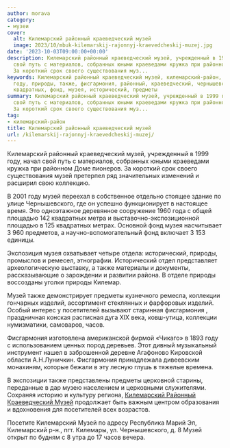 ```yaml
---
author: morava
category:
- музеи
cover:
  alt: Килемарский районный краеведческий музей
  image: 2023/10/mbuk-kilemarskij-rajonnyj-kraevedcheskij-muzej.jpg
date: '2023-10-03T09:00:00+00:00'
description: Килемарский районный краеведческий музей, учрежденный в 1999 году, начал
  свой путь с материалов, собранных юными краеведами кружка при районном Доме пионеров.
  За короткий срок своего существования муз...
keywords: Килемарский районный краеведческий музей, килемарский-район, музей, килемарский,
  году, природы, также, фисгармония, районный, краеведческий, чернышевского, площадью,
  квадратных, фонд, музея, исторический, предметы
summary: Килемарский районный краеведческий музей, учрежденный в 1999 году, начал
  свой путь с материалов, собранных юными краеведами кружка при районном Доме пионеров.
  За короткий срок своего существования муз...
tag:
- килемарский-район
title: Килемарский районный краеведческий музей
url: /kilemarskij-rajonnyj-kraevedcheskij-muzej/
---
```


Килемарский районный краеведческий музей, учрежденный в 1999 году, начал свой путь с материалов, собранных юными краеведами кружка при районном Доме пионеров. За короткий срок своего существования музей претерпел ряд значительных изменений и расширил свою коллекцию.

В 2001 году музей переехал в собственное отдельно стоящее здание по улице Чернышевского, где он успешно функционирует в настоящее время. Это одноэтажное деревянное сооружение 1960 года с общей площадью 142 квадратных метра и выставочно-экспозиционной площадью в 125 квадратных метрах. Основной фонд музея насчитывает 3 960 предметов, а научно-вспомогательный фонд включает 3 153 единицы.

Экспозиция музея охватывает четыре отдела: исторический, природы, промыслов и ремесел, этнографии. Исторический отдел представляет археологическую выставку, а также материалы и документы, рассказывающие о зарождении и развитии района. В отделе природы воссозданы уголки природы Килемар.

Музей также демонстрирует предметы кузнечного ремесла, коллекции гончарных изделий, ассортимент стеклянных и фарфоровых изделий. Особый интерес у посетителей вызывают старинная фисгармония , праздничная конская расписная дуга XIX века, ковш-утица, коллекции нумизматики, самоваров, часов.

Фисгармония изготовлена американской фирмой «Чикаго» в 1893 году с использованием ценных пород деревьев. Этот дивный музыкальный инструмент нашел в заброшенной деревне Агафоново Кировской области А.Н.Луничкин. Фисгармония принадлежала дивеевским монахиням, которые бежали в эту лесную глушь в тяжелые времена.

В экспозиции также представлены предметы церковной старины, переданные в дар музею населением и церковными служителями. Сохраняя историю и культуру региона, [Килемарский Районный Краеведческий Музей](https://kilemar-rkm.mari-el.muzkult.ru/) продолжает быть важным центром образования и вдохновения для посетителей всех возрастов.

Посетите Килемарский Музей по адресу Республика Марий Эл, Килемарский р-н., пгт. Килемары, ул. Чернышевского, д. 8 Музей открыт по будням с 8 утра до 17 часов вечера.